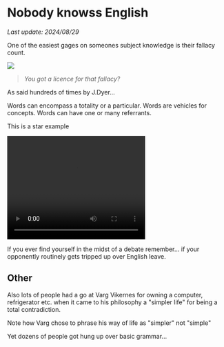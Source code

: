 # Nobody knowss English

*Last update: 2024/08/29*

One of the easiest gages on someones subject knowledge is their fallacy count.

<img src=pix/copper.avif>

> _You got a licence for that fallacy?_

As said hundreds of times by J.Dyer...

Words can encompass a totality or a particular. Words are vehicles for concepts. Words can have one or many referrants.

This is a star example

<video width="320" height="240" controls>
<source src=pix/ww1.webm>
</video>

If you ever find yourself in the midst of a debate remember... if your opponently routinely gets tripped up over English leave.

## Other

Also lots of people had a go at Varg Vikernes for owning a computer, refrigerator etc. when it came to his philosophy a "simpler life" for being a total contradiction.

Note how Varg chose to phrase his way of life as "simpler" not "simple"

Yet dozens of people got hung up over basic grammar...

